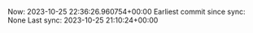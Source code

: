Now: 2023-10-25 22:36:26.960754+00:00 Earliest commit since sync: None Last sync: 2023-10-25 21:10:24+00:00
